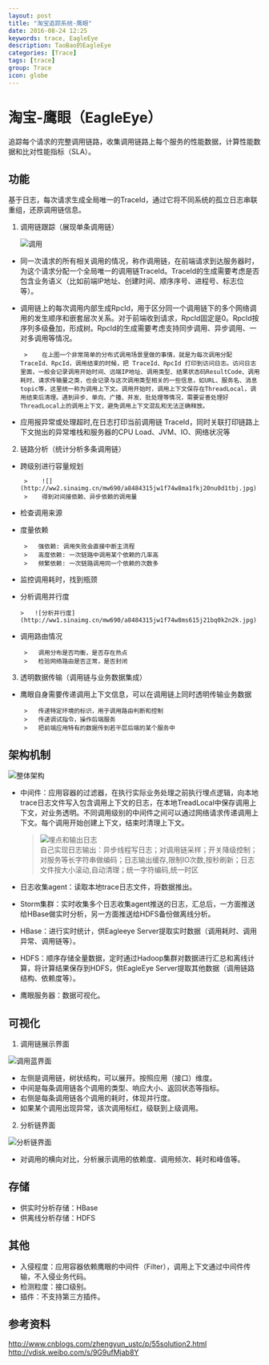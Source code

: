 ```yaml
---
layout: post
title: "淘宝追踪系统-鹰眼"
date: 2016-08-24 12:25
keywords: trace, EagleEye
description: TaoBao的EagleEye
categories: [Trace]
tags: [trace]
group: Trace
icon: globe
---
```


# 淘宝-鹰眼（EagleEye）

追踪每个请求的完整调用链路，收集调用链路上每个服务的性能数据，计算性能数据和比对性能指标（SLA）。

## 功能

基于日志，每次请求生成全局唯一的TraceId，通过它将不同系统的孤立日志串联重组，还原调用链信息。

<!-- more -->

1. 调用链跟踪（展现单条调用链）

	![调用](http://ww1.sinaimg.cn/mw690/a8484315jw1f74w9qt1zvj212m0qralh.jpg)

 * 同一次请求的所有相关调用的情况，称作调用链，在前端请求到达服务器时，为这个请求分配一个全局唯一的调用链TraceId。TraceId的生成需要考虑是否包含业务语义（比如前端IP地址、创建时间、顺序序号、进程号、标志位等）。
 * 调用链上的每次调用内部生成RpcId，用于区分同一个调用链下的多个网络调用的发生顺序和嵌套层次关系。对于前端收到请求，RpcId固定是0。RpcId按序列多级叠加，形成树。RpcId的生成需要考虑支持同步调用、异步调用、一对多调用等情况。

		> 	 在上图一个非常简单的分布式调用场景里做的事情，就是为每次调用分配 TraceId、RpcId，调用结束的时候，把 TraceId、RpcId 打印到访问日志。访问日志里面，一般会记录调用开始时间、远端IP地址、调用类型、结果状态码ResultCode、调用耗时、请求传输量之类，也会记录与这次调用类型相关的一些信息，如URL、服务名、消息topic等，这里统一称为调用上下文。调用开始时，调用上下文保存在ThreadLocal，调用结束后清理。遇到异步、单向、广播、并发、批处理等情况，需要妥善处理好ThreadLocal上的调用上下文，避免调用上下文混乱和无法正确释放。

 * 应用报异常或处理超时,在日志打印当前调用链 TraceId，同时关联打印链路上下文抛出的异常堆栈和服务器的CPU Load、JVM、IO、网络状况等

2. 链路分析（统计分析多条调用链）

 * 跨级别进行容量规划

		> 	 ![](http://ww2.sinaimg.cn/mw690/a8484315jw1f74w8ma1fkj20nu0d1tbj.jpg)   
		> 	 得到对间接依赖、异步依赖的调用量

 * 检查调用来源

 * 度量依赖
 
		>	强依赖: 调用失败会直接中断主流程   
		>	高度依赖: 一次链路中调用某个依赖的几率高   		>	频繁依赖: 一次链路调用同一个依赖的次数多   
 
 * 监控调用耗时，找到瓶颈
 *	分析调用并行度
 
		>	![分析并行度](http://ww1.sinaimg.cn/mw690/a8484315jw1f74w8ms615j21bq0k2n2k.jpg)   
	
 * 调用路由情况
 
		>	调用分布是否均衡，是否存在热点    
		>	检验网络路由是否正常，是否封闭    

3. 透明数据传输（调用链与业务数据集成）

 * 鹰眼自身需要传递调用上下文信息，可以在调用链上同时透明传输业务数据

		>	传递特定环境的标识，用于调用路由判断和控制    
		>	传递调试指令，操作后端服务    
		>	把前端应用特有的数据传到若干层后端的某个服务中   

## 架构机制

![整体架构](http://ww2.sinaimg.cn/mw690/a8484315jw1f74w8p4ajzj21cf0uqaof.jpg)

* 中间件：应用容器的过滤器，在执行实际业务处理之前执行埋点逻辑，向本地trace日志文件写入包含调用上下文的日志，在本地TreadLocal中保存调用上下文，对业务透明。不同调用级别的中间件之间可以通过网络请求传递调用上下文。每个调用开始创建上下文，结束时清理上下文。

	>	![埋点和输出日志](http://ww4.sinaimg.cn/mw690/a8484315jw1f74w8omhk3j21du0staos.jpg)    
	>	自己实现日志输出：异步线程写日志；对调用链采样；开关降级控制；对服务等长字符串做编码；日志输出缓存,限制IO次数,按秒刷新；日志文件按大小滚动,自动清理；统一字符编码,统一时区
	
* 日志收集agent：读取本地trace日志文件，将数据推出。
* Storm集群：实时收集多个日志收集agent推送的日志，汇总后，一方面推送给HBase做实时分析，另一方面推送给HDFS备份做离线分析。
* HBase：进行实时统计，供Eagleeye Server提取实时数据（调用耗时、调用异常、调用链等）。
* HDFS：顺序存储全量数据，定时通过Hadoop集群对数据进行汇总和离线计算，将计算结果保存到HDFS，供EagleEye Server提取其他数据（调用链路结构、依赖度等）。
* 鹰眼服务器：数据可视化。

## 可视化

1. 调用链展示界面

  ![调用蓝界面](http://ww2.sinaimg.cn/mw690/a8484315jw1f74ymv6pfnj20qb0gbqba.jpg)

 * 左侧是调用链，树状结构，可以展开。按照应用（接口）维度。
 * 中间是每条调用链各个调用的类型、响应大小、返回状态等指标。
 * 右侧是每条调用链各个调用的耗时，体现并行度。
 * 如果某个调用出现异常，该次调用标红，级联到上级调用。

2. 分析链界面

  ![分析链界面](http://ww4.sinaimg.cn/mw690/a8484315jw1f74yw3t2tvj21hb0vfnds.jpg)

 * 对调用的横向对比，分析展示调用的依赖度、调用频次、耗时和峰值等。
 
## 存储

* 供实时分析存储：HBase
* 供离线分析存储：HDFS

## 其他

* 入侵程度：应用容器依赖鹰眼的中间件（Filter），调用上下文通过中间件传输，不入侵业务代码。
* 检测粒度：接口级别。
* 插件：不支持第三方插件。

## 参考资料

http://www.cnblogs.com/zhengyun_ustc/p/55solution2.html   
http://vdisk.weibo.com/s/9G9ufMjab8Y



